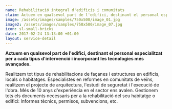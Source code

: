```yaml
---
name: Rehabilitació integral d'edificis i comunitats
claim: Actuem en qualsevol part de l'edifici, destinant el personal especialitzat per a cada tipus d'intervenció.
image: /assets/images/samples/750x500/image_01.jpg
image2: /assets/images/samples/750x500/image_07.jpg
icon: sl-small-bricks
date: 2017-02-24 13:13:00 +01:00
layout: service-detail
---
```

**Actuem en qualsevol part de l'edifici, destinant el personal especialitzat per a cada tipus d'intervenció i incorporant les tecnologies més avançades.**

Realitzem tot tipus de rehabilitacions de façanes i estructures en edificis, locals o habitatges.
Especialistes en reformes en comunitats de veïns, realitzem el projecte de arquitectura, l'estudi de seguretat i l'execució de l'obra. Més de 10 anys d'experiència en el sector ens avalen.
Gestionem tots els documents necessaris per a la rehabilitació del seu habitatge o edifici: Informes tècnics, permisos, subvencions, etc.


